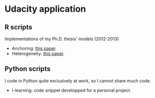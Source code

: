 # Udacity application

## R scripts
Implementations of my Ph.D. thesis' models (2012-2013)
- Anchoring: [this paper](https://drive.google.com/uc?export=download&id=0Bz0wNE0gTUwbN3ltdGlYMGlUTGc).
- Heterogeneity: [this paper](https://drive.google.com/uc?export=download&id=0Bz0wNE0gTUwbWDFfWVBKLVNDV3c).

## Python scripts
I code in Python quite exclusively at work, so I cannot share much code.
- i-learning: code snippet developped for a personal project.

